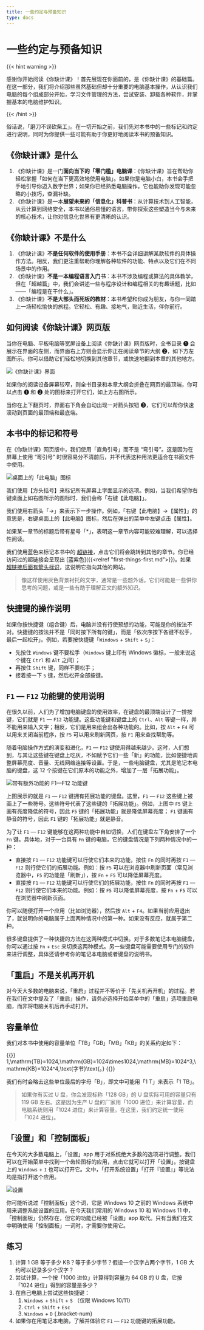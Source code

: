 ```yaml
---
title: 一些约定与预备知识
type: docs
---
```


# 一些约定与预备知识

{{< hint warning >}}

感谢你开始阅读《你缺计课》！首先展现在你面前的，是《你缺计课》的基础篇。在这一部分，我们将介绍那些虽然基础但却十分重要的电脑基本操作，从认识我们电脑的每个组成部分开始，学习文件管理的方法，尝试安装、卸载各种软件，并掌握基本的电脑维护知识。

{{< /hint >}}

俗话说，「磨刀不误砍柴工」。在一切开始之前，我们先对本书中的一些标记和约定进行说明，同时为你提供一些可能有助于你更好地阅读本书的预备知识。

## 《你缺计课》是什么

1. 《你缺计课》是一门**面向当下的「零门槛」电脑课**：《你缺计课》旨在帮助你轻松掌握「如何在当下更高效地使用电脑」。如果你是电脑小白，本书会手把手地引导你迈入数字世界；如果你已经熟悉电脑操作，它也能助你发现可能忽略的小技巧，查漏补缺。
2. 《你缺计课》是一本**展望未来的「信息化」科普书**：从计算技术到人工智能，从云计算到网络安全，本书以通俗易懂的语言，带你探索这些塑造当今与未来的核心技术，让你对信息化世界有更清晰的认识。

## 《你缺计课》不是什么

1. 《你缺计课》**不是任何软件的使用手册**：本书不会详细讲解某款软件的具体操作方法。相反，我们更注重帮助你理解各种软件的功能、特点以及它们在不同场景中的作用。
2. 《你缺计课》**不是一本编程语言入门书**：本书不涉及编程或算法的具体教学，但在「超越篇」中，我们会讲述一些与程序设计和编程相关的有趣话题，比如——「编程是在干什么」。
3. 《你缺计课》**不是大部头而死板的教材**：本书希望和你成为朋友，与你一同踏上一场轻松愉快的旅程。它轻松、有趣、接地气，贴近生活，伴你前行。

## 如何阅读《你缺计课》网页版

当你在电脑、平板电脑等宽屏设备上阅读《你缺计课》网页版时，全书目录 ➊ 会展示在界面的左侧，而界面右上方则会显示你正在阅读章节的大纲 ➋，如下方左图所示。你可以借助它们轻松地切换到其他章节，或快速地翻到本章的其他地方。

![《你缺计课》界面](first-things-first/Missing_homepages.png#center)

如果你的阅读设备屏幕较窄，则全书目录和本章大纲会折叠在网页的最顶端，你可以点击 ➊ 和 ➋ 处的图标来打开它们，如上方右图所示。

当你在上下翻页时，界面右下角会自动出现一对箭头按钮 ➌，它们可以帮你快速滚动到页面的最顶端和最底端。

## 本书中的标记和符号

在《你缺计课》网页版中，我们使用「直角引号」而不是 “弯引号”。这是因为在屏幕上使用 “弯引号” 时很容易分不清前后，并不代表这种用法更适合在书面文件中使用。

![桌面上的「此电脑」图标](first-things-first/This_PC.png#floatright)

我们使用【方头括号】来标记所有屏幕上字面显示的选项。例如，当我们希望你右键桌面上如右图所示的图标时，我们会称「右键【此电脑】」。

我们使用右箭头「→」来表示下一步操作。例如，「右键【此电脑】→【属性】」的意思是，右键桌面上的【此电脑】图标，然后在弹出的菜单中左键点击【属性】。

如果某一章节的标题后带有星号「*」，表明这一章节内容可能较难理解，可以选择性阅读。

我们使用蓝色来标记本书中的 <a href="javascript:void(0);">超链接</a>，点击它们将会跳转到其他的章节。你已经访问过的超链接会呈现出 [蓝紫色]({{<relref "first-things-first.md">}})。如果 [超链接后面有箭头标识](https://baike.baidu.com/item/%E7%BD%91%E7%AB%99%E9%93%BE%E6%8E%A5/8916094)，这说明它指向其他的网站。

> 像这样使用灰色背景衬托的文字，通常是一些题外话。它们可能是一些供你思考的问题，或是一些有助于理解正文的额外知识。
>

## 快捷键的操作说明

如果你按快捷键（组合键）后，电脑并没有行使预想的功能，可能是你的按法不对。快捷键的按法并不是「同时按下所有的键」，而是「依次序按下各键不松手，最后一起松开」。例如，若要按快捷键「`Windows` + `Shift` + `S`」：

- 先按住 `Windows` 键不要松手（`Windows` 键上印有 Windows 徽标，一般来说这个键在 `Ctrl` 和 `Alt` 之间）；
- 再按住 `Shift` 键，同样不要松手；
- 接着按一下 `S` 键，然后松开全部按键。

## `F1` — `F12` 功能键的使用说明

在很久以前，人们为了增加电脑键盘的使用效率，在键盘的最顶端设计了一排按键，它们就是 `F1` — `F12` 功能键。这些功能键和键盘上的 `Ctrl`、`Alt` 等键一样，并不能用来输入文字；相反，它们是用来组合出各种功能的。比如，按 `Alt` + `F4` 可以用来关闭当前程序，按 `F5` 可以用来刷新网页，按 `F1` 用来查找帮助等。

随着电脑操作方式的演变和进化，`F1` — `F12` 键使用得越来越少。这时，人们想到，与其让这些键在键盘上吃灰，不如赋予它们一些「新」的功能，比如便捷地调整屏幕亮度、音量、无线网络连接等设置。于是，一些电脑键盘，尤其是笔记本电脑的键盘，这 12 个按键在它们原本的功能之外，增加了一层「拓展功能」。

![带有额外功能的 F1—F12 功能键](first-things-first/F1_to_F12_keys_with_extra_functions.png#center)

上图展示的就是 `F1` — `F12` 键拥有拓展功能的键盘。这里，`F1` — `F12` 这些键上被画上了一些符号。这些符号代表了这些键的「拓展功能」。例如，上图中 `F5` 键上画有亮度降低的符号，因此 `F5` 键的「拓展功能」就是降低屏幕亮度； `F1` 键画有静音的符号，因此 `F1` 键的「拓展功能」就是静音。

为了让 `F1` — `F12` 键能够在这两种功能中自如切换，人们在键盘左下角安排了一个 `Fn` 键。具体地，对于一台具有 `Fn` 键的电脑，它的键盘情况是下列两种情况中的一种：

- 直接按 `F1` — `F12` 功能键可以行使它们本来的功能，按住 `Fn` 的同时再按 `F1` — `F12` 则行使它们的拓展功能。例如：按 `F5` 可以在浏览器中刷新页面（常见浏览器中，`F5` 的功能是「刷新」），按 `Fn` + `F5` 可以降低屏幕亮度。
- 直接按 `F1` — `F12` 功能键可以行使它们的拓展功能，按住 `Fn` 的同时再按 `F1` — `F12` 则行使它们本来的功能。例如：按 `F5` 可以降低屏幕亮度，按 `Fn` + `F5` 可以在浏览器中刷新页面。

你可以随便打开一个应用（比如浏览器），然后按 `Alt` + `F4`。如果当前应用退出了，就说明你的电脑属于上面两种情况中的第一种。如果没有反应，就属于第二种。

很多键盘提供了一种快捷的方法在这两种模式中切换。对于多数笔记本电脑键盘，你可以通过按 `Fn` + `Esc` 来切换这两种模式。另一些键盘可能需要使用专门的软件来进行调整，具体还请参考你的笔记本电脑或者键盘的说明书。

## 「重启」不是关机再开机

对今天大多数的电脑来说，「重启」过程并不等价于「先关机再开机」的过程。若在我们在文中提及了「重启」操作，请务必选择开始菜单中的「重启」选项重启电脑，而非将电脑关机后再手动打开。

## 容量单位

我们对本书中使用的容量单位「TB」「GB」「MB」「KB」的关系约定如下：

{{<katex display >}}
1\,\mathrm{TB}=1024\,\mathrm{GB}=1024\times1024\,\mathrm{MB}=1024^3\,\mathrm{KB}=1024^4\,\text{字节}\text{。}
{{</katex>}}

我们有时会略去这些单位最后的字母「B」，即文中可能用「1 T」来表示「1 TB」。

> 如果你有买过 U 盘，你会发现标称「128 GB」的 U 盘实际可用的容量只有 119 GB 左右。这是因为生产 U 盘的厂家用「1000 进位」来计算容量，而电脑系统则用「1024 进位」来计算容量。在这里，我们约定统一使用「1024 进位」。

## 「设置」和「控制面板」

在今天的大多数电脑上，「设置」app 用于对系统绝大多数的选项进行调整。我们可以在开始菜单中找到一个齿轮图标的应用，点击它就可以打开「设置」。按键盘上的 `Windows` + `I` 也可以打开它。文中，「打开系统设置」「打开『设置』」等说法均是指打开这个应用。

![设置](first-things-first/Settings.png#center)

你可能听说过「控制面板」这个词，它是 Windows 10 之前的 Windows 系统中用来调整系统设置的应用。在今天我们常用的 Windows 10 和 Windows 11 中，「控制面板」仍然存在，但它的功能已经被「设置」app 取代。只有当我们在文中明确使用「控制面板」一词时，才需要你使用它。

## 练习

1. 计算 1 GB 等于多少 KB？等于多少字节？假设一个汉字占两个字节，1 GB 大约可以记录多少个汉字？
2. 尝试计算，一个按「1000 进位」计算得到容量为 64 GB 的 U 盘，它按「1024 进位」得到的容量是多少？
3. 在自己电脑上尝试这些快捷键：
    1. `Windows` + `Shift` + `S` （仅限 Windows 10/11）
    2. `Ctrl` + `Shift` + `Esc`
    3. `Windows` + `D`
    {.bracket-num}
4. 如果你在用笔记本电脑，了解并体验它 `F1` — `F12` 功能键的拓展功能。